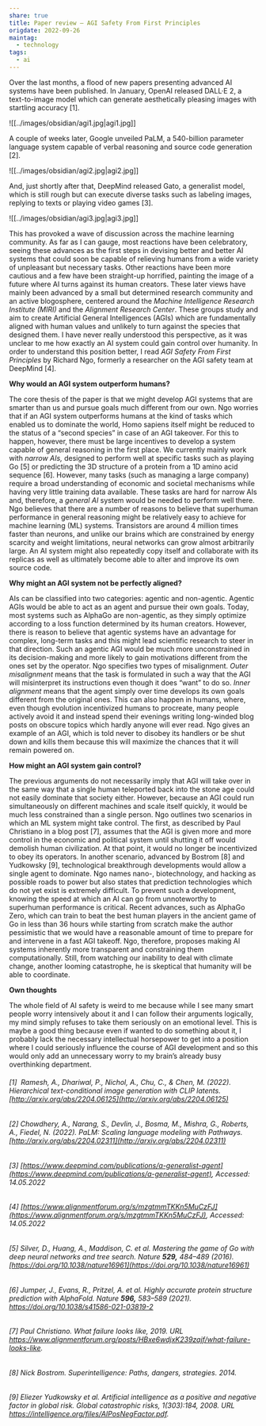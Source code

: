 ```yaml
---
share: true
title: Paper review – AGI Safety From First Principles
origdate: 2022-09-26
maintag:
  - technology
tags:
  - ai
---
```

Over the last months, a flood of new papers presenting advanced AI systems have been published. In January, OpenAI released DALL·E 2, a text-to-image model which can generate aesthetically pleasing images with startling accuracy [1].

![[../images/obsidian/agi1.jpg|agi1.jpg]]

A couple of weeks later, Google unveiled PaLM, a 540-billion parameter language system capable of verbal reasoning and source code generation [2].

![[../images/obsidian/agi2.jpg|agi2.jpg]]

And, just shortly after that, DeepMind released Gato, a generalist model, which is still rough but can execute diverse tasks such as labeling images, replying to texts or playing video games [3].

![[../images/obsidian/agi3.jpg|agi3.jpg]]

This has provoked a wave of discussion across the machine learning community. As far as I can gauge, most reactions have been celebratory, seeing these advances as the first steps in devising better and better AI systems that could soon be capable of relieving humans from a wide variety of unpleasant but necessary tasks. Other reactions have been more cautious and a few have been straight-up horrified, painting the image of a future where AI turns against its human creators. These later views have mainly been advanced by a small but determined research community and an active blogosphere, centered around the _Machine Intelligence Research Institute_ _(MIRI)_ and the _Alignment Research Center_. These groups study and aim to create Artificial General Intelligences (AGIs) which are fundamentally aligned with human values and unlikely to turn against the species that designed them. I have never really understood this perspective, as it was unclear to me how exactly an AI system could gain control over humanity. In order to understand this position better, I read _AGI Safety From First Principles_ by Richard Ngo, formerly a researcher on the AGI safety team at DeepMind [4].

**Why would an AGI system outperform humans?**

The core thesis of the paper is that we might develop AGI systems that are smarter than us and pursue goals much different from our own. Ngo worries that if an AGI system outperforms humans at the kind of tasks which enabled us to dominate the world, Homo sapiens itself might be reduced to the status of a “second species” in case of an AGI takeover. For this to happen, however, there must be large incentives to develop a system capable of general reasoning in the first place. We currently mainly work with _narrow AIs,_ designed to perform well at specific tasks such as playing Go [5] or predicting the 3D structure of a protein from a 1D amino acid sequence [6]. However, many tasks (such as managing a large company) require a broad understanding of economic and societal mechanisms while having very little training data available. These tasks are hard for narrow AIs and, therefore, a _general AI_ system would be needed to perform well there. Ngo believes that there are a number of reasons to believe that superhuman performance in general reasoning might be relatively easy to achieve for machine learning (ML) systems. Transistors are around 4 million times faster than neurons, and unlike our brains which are constrained by energy scarcity and weight limitations, neural networks can grow almost arbitrarily large. An AI system might also repeatedly copy itself and collaborate with its replicas as well as ultimately become able to alter and improve its own source code.

**Why might an AGI system not be perfectly aligned?**

AIs can be classified into two categories: agentic and non-agentic. Agentic AGIs would be able to act as an agent and pursue their own goals. Today, most systems such as AlphaGo are non-agentic, as they simply optimize according to a loss function determined by its human creators. However, there is reason to believe that agentic systems have an advantage for complex, long-term tasks and this might lead scientific research to steer in that direction. Such an agentic AGI would be much more unconstrained in its decision-making and more likely to gain motivations different from the ones set by the operator. Ngo specifies two types of misalignment. _Outer misalignment_ means that the task is formulated in such a way that the AGI will misinterpret its instructions even though it does “want” to do so. _Inner alignment_ means that the agent simply over time develops its own goals different from the original ones. This can also happen in humans, where, even though evolution incentivized humans to procreate, many people actively avoid it and instead spend their evenings writing long-winded blog posts on obscure topics which hardly anyone will ever read. Ngo gives an example of an AGI, which is told never to disobey its handlers or be shut down and kills them because this will maximize the chances that it will remain powered on.

**How might an AGI system gain control?**

The previous arguments do not necessarily imply that AGI will take over in the same way that a single human teleported back into the stone age could not easily dominate that society either. However, because an AGI could run simultaneously on different machines and scale itself quickly, it would be much less constrained than a single person. Ngo outlines two scenarios in which an ML system might take control. The first, as described by Paul Christiano in a blog post [7], assumes that the AGI is given more and more control in the economic and political system until shutting it off would demolish human civilization. At that point, it would no longer be incentivized to obey its operators. In another scenario, advanced by Bostrom [8] and Yudkowsky [9], technological breakthrough developments would allow a single agent to dominate. Ngo names nano-, biotechnology, and hacking as possible roads to power but also states that prediction technologies which do not yet exist is extremely difficult. To prevent such a development, knowing the speed at which an AI can go from unnoteworthy to superhuman performance is critical. Recent advances, such as AlphaGo Zero, which can train to beat the best human players in the ancient game of Go in less than 36 hours while starting from scratch make the author pessimistic that we would have a reasonable amount of time to prepare for and intervene in a fast AGI takeoff. Ngo, therefore, proposes making AI systems inherently more transparent and constraining them computationally. Still, from watching our inability to deal with climate change, another looming catastrophe, he is skeptical that humanity will be able to coordinate.

**Own thoughts**

The whole field of AI safety is weird to me because while I see many smart people worry intensively about it and I can follow their arguments logically, my mind simply refuses to take them seriously on an emotional level. This is maybe a good thing because even if wanted to do something about it, I probably lack the necessary intellectual horsepower to get into a position where I could seriously influence the course of AGI development and so this would only add an unnecessary worry to my brain’s already busy overthinking department.

###### [1]  Ramesh, A., Dhariwal, P., Nichol, A., Chu, C., & Chen, M. (2022). Hierarchical text-conditional image generation with CLIP latents. [http://arxiv.org/abs/2204.06125](http://arxiv.org/abs/2204.06125)  
###### [2] Chowdhery, A., Narang, S., Devlin, J., Bosma, M., Mishra, G., Roberts, A., Fiedel, N. (2022). PaLM: Scaling language modeling with Pathways. [http://arxiv.org/abs/2204.02311](http://arxiv.org/abs/2204.02311)  
###### [3] [https://www.deepmind.com/publications/a-generalist-agent](https://www.deepmind.com/publications/a-generalist-agent), Accessed: 14.05.2022  
###### [4] [https://www.alignmentforum.org/s/mzgtmmTKKn5MuCzFJ](https://www.alignmentforum.org/s/mzgtmmTKKn5MuCzFJ), Accessed: 14.05.2022  
###### [5] Silver, D., Huang, A., Maddison, C. _et al._ Mastering the game of Go with deep neural networks and tree search. _Nature_ **529,** 484–489 (2016). [https://doi.org/10.1038/nature16961](https://doi.org/10.1038/nature16961)  
###### [6] Jumper, J., Evans, R., Pritzel, A. _et al._ Highly accurate protein structure prediction with AlphaFold. _Nature_ **596,** 583–589 (2021). https://doi.org/10.1038/s41586-021-03819-2  
###### [7] Paul Christiano. What failure looks like, 2019. URL https://www.alignmentforum.org/posts/HBxe6wdjxK239zajf/what-failure-looks-like.  
###### [8] Nick Bostrom. Superintelligence: Paths, dangers, strategies. 2014.  
###### [9] Eliezer Yudkowsky et al. Artificial intelligence as a positive and negative factor in global risk. Global catastrophic risks, 1(303):184, 2008. URL https://intelligence.org/files/AIPosNegFactor.pdf.